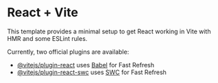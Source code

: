 # React + Vite

This template provides a minimal setup to get React working in Vite with HMR and some ESLint rules.

Currently, two official plugins are available:

- [@vitejs/plugin-react](https://github.com/vitejs/vite-plugin-react/blob/main/packages/plugin-react/README.md) uses [Babel](https://babeljs.io/) for Fast Refresh
- [@vitejs/plugin-react-swc](https://github.com/vitejs/vite-plugin-react-swc) uses [SWC](https://swc.rs/) for Fast Refresh
  <!-- Features
  Team
  Sign In

  All your files in one secure location, accessible anywhere.

  Fylo stores all your most important files in one secure location. Access them wherever 
  you need, share and collaborate with friends family, and co-workers.

  Get Started

  Access your files, anywhere

  The ability to use a smartphone, tablet, or computer to access your account means your 
  files follow you everywhere.

  Security you can trust

  2-factor authentication and user-controlled encryption are just a couple of the security 
  features we allow to help secure your files.

  Real-time collaboration

  Securely share files and folders with friends, family and colleagues for live collaboration. 
  No email attachments required.

  Store any type of file

  Whether you're sharing holidays photos or work documents, Fylo has you covered allowing for all 
  file types to be securely stored and shared.

  Stay productive, wherever you are

  Never let location be an issue when accessing your files. Fylo has you covered for all of your file 
  storage needs.

  Securely share files and folders with friends, family and colleagues for live collaboration. No email 
  attachments required.

  See how Fylo works

  Fylo has improved our team productivity by an order of magnitude. Since making the switch our team has 
  become a well-oiled collaboration machine.

  Satish Patel
  Founder & CEO, Huddle

  Fylo has improved our team productivity by an order of magnitude. Since making the switch our team has 
  become a well-oiled collaboration machine.

  Bruce McKenzie
  Founder & CEO, Huddle

  Fylo has improved our team productivity by an order of magnitude. Since making the switch our team has 
  become a well-oiled collaboration machine.

  Iva Boyd
  Founder & CEO, Huddle

  Get early access today

  It only takes a minute to sign up and our free starter tier is extremely generous. If you have any 
  questions, our support team would be happy to help you.

  Get Started For Free

  Lorem ipsum dolor sit amet, consectetur adipiscing elit, sed do eiusmod tempor incididunt ut labore et 
  dolore magna aliqua

  +1-543-123-4567
  example@fylo.com

  About Us
  Jobs
  Press
  Blog

  Contact Us
  Terms
  Privacy

  <footer>
    <p class="attribution">
      Challenge by <a href="https://www.frontendmentor.io?ref=challenge" target="_blank">Frontend Mentor</a>. 
      Coded by <a href="#">Your Name Here</a>.
    </p>
  </footer>
</body>
</html>